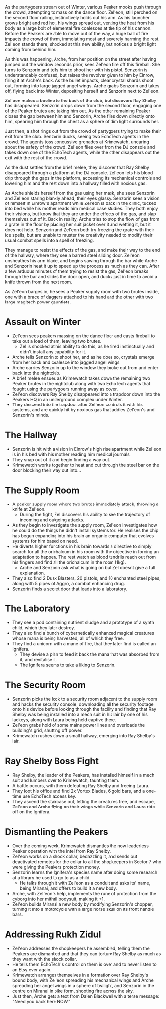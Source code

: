 As the partygoers stream out of Winter, various Peaker mooks push through the crowd, attempting to mass on the dance floor. Zel'eon, still perched on the second floor railing, instinctively holds out his arm. As his launcher grows bright and red hot, his wings spread out, venting the heat from his body as a large bolt of elemental fire coalesces at the tip of his cannon. Before the Peakers are able to move out of the way, a huge ball of fire impacts the crowd of them, immolating most and severely harming the rest. Zel'eon stands there, shocked at this new ability, but notices a bright light coming from behind him.

As this was happening, Arche, from her position on the street after having jumped out the window seconds prior, sees Zel'eon fire off this fireball. She turns to Senzorin and tells him to shoot her with his pistol. Senzorin is understandably confused, but raises the revolver given to him by Einrow, firing it at Arche's back. As the bullet impacts, clear crystal shards shoot out, forming into large jagged angel wings. Arche grabs Senzorin and takes off, flying back into Winter, depositing herself and Senzorin next to Zel'eon.

Zel'eon makes a beeline to the back of the club, but discovers Ray Shelby has disappeared. Senzorin drops down from the second floor, engaging one of the Peaker brutes and taking him out. As the other remaining Peaker closes the gap between him and Senzorin, Arche flies down directly onto him, spearing him through the chest as a sphere of dim light surrounds her.

Just then, a shot rings out from the crowd of partygoers trying to make their exit from the club. Senzorin ducks, seeing two EchoTech agents in the crowd. The agents toss concussive grenades at Krimewatch, uncaring about the safety of the crowd. Zel'eon flies over from the DJ console and takes down one of the EchoTech agents, while the other disappears out the exit with the rest of the crowd. 

As the dust settles from the brief melee, they discover that Ray Shelby disappeared through a platform at the DJ console. Zel'eon lets his blood drip through the gaps in the platform, accessing its mechanical controls and lowering him and the rest down into a hallway filled with noxious gas.

As Arche shields herself from the gas using her mask, she sees Senzorin and Zel'eon staring blankly ahead, their eyes glassy. Senzorin sees a vision of himself in Einrow's apartment while Zel'eon is back in the clinic, tucked into bed while his mother reads him medical case studies. They both enjoy their visions, but know that they are under the effects of the gas, and slap themselves out of it. Back in reality, Arche tries to stop the flow of gas from a grate in the floor by placing her suit jacket over it and wetting it, but it does not help. Senzorin and Zel'eon both try freezing the grate with their ice spells, but are unable to muster the creativity needed to modify their usual combat spells into a spell of freezing. 

They manage to resist the effects of the gas, and make their way to the end of the hallway, where they see a barred steel sliding door. Zel'eon unsheathes his arm blade, and begins sawing through the bar while Arche and Senzorin heat it up to speed up the process as much as they can. After a few arduous minutes of them trying to resist the gas, Zel'eon breaks through the bar and slides the door open, and ducks just in time to avoid a knife thrown from the next room.

As Zel'eon barges in, he sees a Peaker supply room with two brutes inside, one with a brace of daggers attached to his hand and the other with two large magitech power gauntlets. 
# Assault on Winter
- Zel'eon sees peakers massing on the dance floor and casts fireball to take out a load of them, leaving two brutes.
	- Zel is shocked at his ability to do this, as he fired instinctually and didn't install any capability for it.
- Arche tells Senzorin to shoot her, and as he does so, crystals emerge from her back and coalesce into jagged angel wings
- Arche carries Senzorin up to the window they broke out from and enter back into the nightclub.
- A brief melee ensues as Krimewatch takes down the remaining two Peaker brutes in the nightclub along with two EchoTech agents that fought using the partygoers running away as cover.
- Zel'eon discovers Ray Shelby disappeared into a trapdoor down into the Peakers HQ in an underground complex under Winter.
- They descend into the trapdoor after Zel'eon controls it with his systems, and are quickly hit by noxious gas that addles Zel'eon's and Senzorin's minds.
# The Hallway
- Senzorin is hit with a vision in Einrow's high rise apartment while Zel'eon is in his bed with his mother reading him medical journals
- They snap out of it and begin finding a way out.
- Krimewatch works together to heat and cut through the steel bar on the door blocking their way out into...
# The Supply Room
- A peaker supply room where two brutes immediately attack, throwing a knife at Zel'eon.
	- During the fight, Zel discovers his ability to see the trajectory of incoming and outgoing attacks.
- As they begin to investigate the supply room, Zel'eon investigates how he could do the things he didn't install systems for. He realises the chip has begun expanding into his brain an organic computer that evolves systems for him based on need.
- He diverts higher functions in his brain towards a directive to simply search for all the orichalcum in his room with the objective in forcing an adaptation to happen. The rest watch as blood tendrils reach out from his fingers and find all the orichalcum in the room (1kg).
	- Arche and Senzorin ask what is going on but Zel doesnt give a full explanation.
- They also find 2 Dusk Blasters, 20 pistols, and 10 enchanted steel pipes, along with 5 pipes of Aggro, a combat enhancing drug.
- Senzorin finds a secret door that leads into a laboratory.
# The Laboratory
- They see a pod containing nutrient sludge and a prototype of a synth child, which they later destroy.
- They also find a bunch of cybernetically enhanced magical creatures whose mana is being harvested, all of which they free.
- They find a unicorn with a mane of fire, that they later find is called an Ignifera.
	- They devise a plan to feed it back the mana that was absorbed from it, and revitalise it.
	- The Ignifera seems to take a liking to Senzorin.
# The Security Room
- Senzorin picks the lock to a security room adjacent to the supply room and hacks the security console, downloading all the security footage onto his device before looking through the facility and finding that Ray Shelby was being installed into a mech suit in his lair by one of his lackeys, along with Laura being held captive there. 
- Zel'eon grabs hold of some mains power lines and overloads the building's grid, shutting off power.
- Krimewatch rushes down a small hallway, emerging into Ray Shelby's lair.
# Ray Shelby Boss Fight
- Ray Shelby, the leader of the Peakers, has installed himself in a mech suit and lumbers over to Krimewatch, taunting them.
- A battle occurs, with them defeating Ray Shelby and freeing Laura.
- They loot his office and find 2x Vortex Blades, 6 gold bars, and a one-time use EchoTech access key.
- They ascend the staircase out, letting the creatures free, and escape, Zel'eon and Arche flying on their wings while Senzorin and Laura ride off on the Ignifera.
# Dismantling the Peakers
- Over the coming week, Krimewatch dismantles the now leaderless Peaker operation with the intel from Ray Shelby. 
- Zel'eon works on a shock collar, bedazzling it, and sends out deactivated remotes for the collar to all the shopkeepers in Sector 7 who were giving the Peakers protection money.
- Senzorin learns the Ignifera's species name after doing some research at a library he used to go to as a child.
	- He talks through it with Zel'eon as a conduit and asks its' name, being Miranai, and offers to build it a new body.
- Arche, with Zel'eon's help, implements the rune of protection from the cyborg into her mithril bodysuit, making it +1.
- Zel'eon builds Miranai a new body by modifying Senzorin's chopper, turning it into a motorcycle with a large horse skull on its front handle bars.
# Addressing Rukh Zidul
- Zel'eon addresses the shopkeepers he assembled, telling them the Peakers are dismantled and that they can torture Ray Shelby as much as they want with the shock collar.
- He tells them EchoTech's control on them is over and to never listen to an Etsy ever again.
- Krimewatch arranges themselves in a formation over Ray Shelby's bound body, with Zel'eon spreading his mechanical wings and Arche spreading her angel wings in a sphere of twilight, and Senzorin in the centre on Miranai in bike form, shooting fire across the sky.
- Just then, Arche gets a text from Dalen Blackwell with a terse message: "Need you back here NOW."